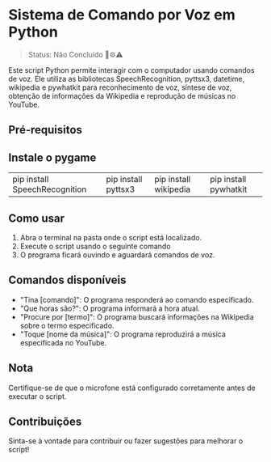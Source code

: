 # Sistema de Comando por Voz em Python
> Status: Não Concluído 🔧⚙️⚠️
> 
Este script Python permite interagir com o computador usando comandos de voz. Ele utiliza as bibliotecas SpeechRecognition, pyttsx3, datetime, wikipedia e pywhatkit para reconhecimento de voz, síntese de voz, obtenção de informações da Wikipedia e reprodução de músicas no YouTube.

## Pré-requisitos
## Instale o pygame
<table>
  <tr>
    <td>pip install SpeechRecognition </td>
    <td>pip install pyttsx3 </td>
    <td>pip install wikipedia </td>
    <td>pip install pywhatkit</td>
  </tr>
 </table>

## Como usar

1. Abra o terminal na pasta onde o script está localizado.
2. Execute o script usando o seguinte comando
3. O programa ficará ouvindo e aguardará comandos de voz.

## Comandos disponíveis

- "Tina [comando]": O programa responderá ao comando especificado.
- "Que horas são?": O programa informará a hora atual.
- "Procure por [termo]": O programa buscará informações na Wikipedia sobre o termo especificado.
- "Toque [nome da música]": O programa reproduzirá a música especificada no YouTube.

## Nota

Certifique-se de que o microfone está configurado corretamente antes de executar o script.

## Contribuições

Sinta-se à vontade para contribuir ou fazer sugestões para melhorar o script!
